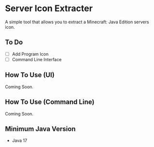 # Server Icon Extracter

  A simple tool that allows you to extract a Minecraft: Java Edition servers icon.                                                                                         

## To Do

- [ ] Add Program Icon
- [ ] Command Line Interface

## How To Use (UI)

Coming Soon.

## How To Use (Command Line)

Coming Soon.

## Minimum Java Version

* Java 17
